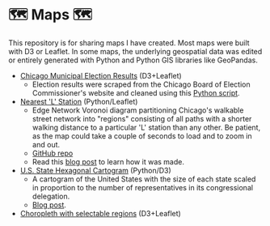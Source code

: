 # 🗺️ Maps 🗺️
This repository is for sharing maps I have created. Most maps were built with D3 or Leaflet. In some maps, the underlying geospatial data was edited or entirely generated with Python and Python GIS libraries like GeoPandas.

* [Chicago Municipal Election Results](https://sabrinadchan.github.io/chi-election-results-map/) (D3+Leaflet)
  * Election results were scraped from the Chicago Board of Election Commissioner's website and cleaned using this [Python script](https://github.com/sabrinadchan/chicago-elections-scraper).
* [Nearest 'L' Station](https://sabrinadchan.github.io/nearest-L-station/index.html) (Python/Leaflet)
	* Edge Network Voronoi diagram partitioning Chicago's walkable street network into "regions" consisting of all paths with a shorter walking distance to a particular 'L' station than any other. Be patient, as the map could take a couple of seconds to load and to zoom in and out.
	* [GitHub repo](https://github.com/sabrinadchan/nearest-L-station)
	* Read this [blog post](https://sabrinadchan.github.io/data-blog/computing-a-network-voronoi-diagram.html) to learn how it was made.
* [U.S. State Hexagonal Cartogram](https://bl.ocks.org/sabrinadchan/222736951b6a8f63bba50b7e8566417d) (Python/D3)
	* A cartogram of the United States with the size of each state scaled in proportion to the number of representatives in its congressional delegation.
	* [Blog post](https://sabrinadchan.github.io/data-blog/building-a-hexagonal-cartogram.html).
* [Choropleth with selectable regions](https://sabrinadchan.github.io/maps/selectable-regions.html) (D3+Leaflet)
